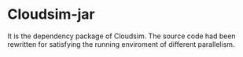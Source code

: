 # Cloudsim-jar
It is the dependency package of Cloudsim. The source code had been rewritten for satisfying the running enviroment of different parallelism. 
